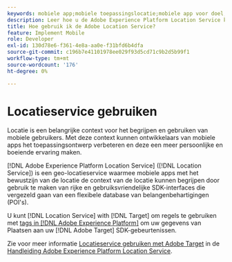 ```yaml
---
keywords: mobiele app;mobiele toepassingslocatie;mobiele app voor doel;mobiele doellocaties;locatieservice;adobe Experience cloud location service;pois;interessante punten;sdk;locatie
description: Leer hoe u de Adobe Experience Platform Location Service kunt gebruiken om uw mobiele apps met een herkenbare locatie in te schakelen.
title: Hoe gebruik ik de Adobe Location Service?
feature: Implement Mobile
role: Developer
exl-id: 130d78e6-f361-4e8a-aa0e-f31bfd6b4dfa
source-git-commit: c196b7e41101978ee029f93d5cd71c9b2d5b99f1
workflow-type: tm+mt
source-wordcount: '176'
ht-degree: 0%

---
```


# Locatieservice gebruiken

Locatie is een belangrijke context voor het begrijpen en gebruiken van mobiele gebruikers. Met deze context kunnen ontwikkelaars van mobiele apps het toepassingsontwerp verbeteren en deze een meer persoonlijke en boeiende ervaring maken.

[!DNL Adobe Experience Platform Location Service] ([!DNL Location Service]) is een geo-locatieservice waarmee mobiele apps met het bewustzijn van de locatie de context van de locatie kunnen begrijpen door gebruik te maken van rijke en gebruiksvriendelijke SDK-interfaces die vergezeld gaan van een flexibele database van belangenbehartigingen (POI&#39;s).

U kunt [!DNL Location Service] with [!DNL Target] om regels te gebruiken met [tags in [!DNL Adobe Experience Platform]](https://experienceleague.adobe.com/docs/experience-platform/tags/home.html) om uw gegevens van Plaatsen aan uw [!DNL Adobe Target] SDK-gebeurtenissen.

Zie voor meer informatie [Locatieservice gebruiken met Adobe Target](https://experienceleague.adobe.com/docs/places/using/use-places-with-other-solutions/places-target/places-target.html) in de [Handleiding Adobe Experience Platform Location Service](https://experienceleague.adobe.com/docs/places/using/home.html).
